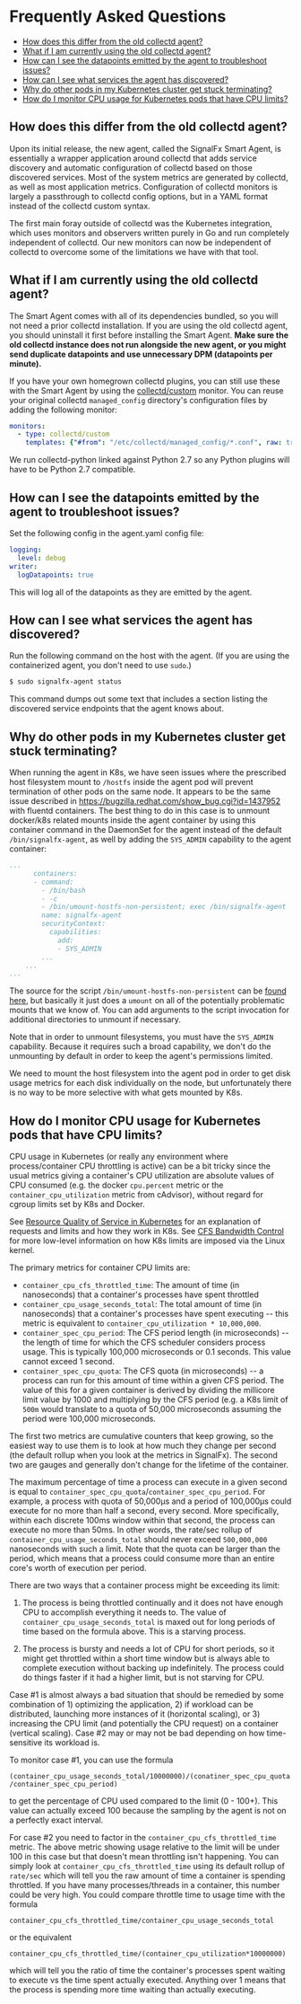 # Frequently Asked Questions

- [How does this differ from the old collectd agent?](#how-does-this-differ-from-the-old-collectd-agent)
- [What if I am currently using the old collectd agent?](#what-if-I-am-currently-using-the-old-collectd-agent)
- [How can I see the datapoints emitted by the agent to troubleshoot issues?](#how-can-I-see-the-datapoints-emitted-by-the-agent-to-troubleshoot-issues)
- [How can I see what services the agent has discovered?](#how-can-I-see-what-services-the-agent-has-discovered)
- [Why do other pods in my Kubernetes cluster get stuck terminating?](#why-do-other-pods-in-my-kubernetes-cluster-get-stuck-terminating)
- [How do I monitor CPU usage for Kubernetes pods that have CPU limits?](#how-do-i-monitor-cpu-usage-for-kubernetes-pods-that-have-cpu-limits)


## How does this differ from the old collectd agent?

Upon its initial release, the new agent, called the SignalFx Smart Agent, is
essentially a wrapper application around collectd that adds service discovery
and automatic configuration of collectd based on those discovered services.
Most of the system metrics are generated by collectd, as well as most
application metrics. Configuration of collectd monitors is largely a
passthrough to collectd config options, but in a YAML format instead of the
collectd custom syntax.

The first main foray outside of collectd was the Kubernetes integration, which
uses monitors and observers written purely in Go and run completely independent
of collectd.  Our new monitors can now be independent of collectd to overcome
some of the limitations we have with that tool.


## What if I am currently using the old collectd agent?

The Smart Agent comes with all of its dependencies bundled, so you will not
need a prior collectd installation. If you are using the old collectd agent,
you should uninstall it first before installing the Smart Agent.  **Make sure
the old collectd instance does not run alongside the new agent, or you might
send duplicate datapoints and use unnecessary DPM (datapoints per minute).**

If you have your own homegrown collectd plugins, you can still use these with
the Smart Agent by using the [collectd/custom](./monitors/collectd-custom.md)
monitor.  You can reuse your original collectd `managed_config` directory's
configuration files by adding the following monitor:

```yaml
monitors:
  - type: collectd/custom
    templates: {"#from": "/etc/collectd/managed_config/*.conf", raw: true}
```

We run collectd-python linked against Python 2.7 so any Python plugins will
have to be Python 2.7 compatible.


## How can I see the datapoints emitted by the agent to troubleshoot issues?

Set the following config in the agent.yaml config file:

```yaml
logging:
  level: debug
writer:
  logDatapoints: true
```

This will log all of the datapoints as they are emitted by the agent.


## How can I see what services the agent has discovered?

Run the following command on the host with the agent. (If you are using the
containerized agent, you don't need to use `sudo`.)

```sh
$ sudo signalfx-agent status
```

This command dumps out some text that includes a section listing the discovered
service endpoints that the agent knows about.


## Why do other pods in my Kubernetes cluster get stuck terminating?

When running the agent in K8s, we have seen issues where the prescribed host
filesystem mount to `/hostfs` inside the agent pod will prevent termination of
other pods on the same node.  It appears to be the same issue described in
https://bugzilla.redhat.com/show_bug.cgi?id=1437952 with fluentd containers.
The best thing to do in this case is to unmount docker/k8s related mounts
inside the agent container by using this container command in the DaemonSet for
the agent instead of the default `/bin/signalfx-agent`, as well by adding the
`SYS_ADMIN` capability to the agent container:

```yaml
...
      containers:
      - command:
        - /bin/bash
        - -c
        - /bin/umount-hostfs-non-persistent; exec /bin/signalfx-agent
        name: signalfx-agent
        securityContext:
          capabilities:
            add:
            - SYS_ADMIN
        ...
    ...
...
```

The source for the script `/bin/umount-hostfs-non-persistent` can be [found
here](https://github.com/signalfx/signalfx-agent/blob/master/scripts/umount-hostfs-non-persistent),
but basically it just does a `umount` on all of the potentially problematic
mounts that we know of.  You can add arguments to the script invocation for
additional directories to unmount if necessary.

Note that in order to unmount filesystems, you must have the `SYS_ADMIN`
capability.  Because it requires such a broad capability, we don't do the
unmounting by default in order to keep the agent's permissions limited.

We need to mount the host filesystem into the agent pod in order to get disk usage
metrics for each disk individually on the node, but unfortunately there is no
way to be more selective with what gets mounted by K8s.


## How do I monitor CPU usage for Kubernetes pods that have CPU limits?

CPU usage in Kubernetes (or really any environment where process/container CPU
throttling is active) can be a bit tricky since the usual metrics giving a
container's CPU utilization are absolute values of CPU consumed (e.g. the
docker `cpu.percent` metric or the `container_cpu_utilization` metric from
cAdvisor), without regard for cgroup limits set by K8s and Docker.

See [Resource Quality of Service in
Kubernetes](https://github.com/kubernetes/community/blob/06a069714aaeddf4a0d5817901eede231ddf1424/contributors/design-proposals/node/resource-qos.md)
for an explanation of requests and limits and how they work in K8s.  See [CFS
Bandwidth
Control](https://www.kernel.org/doc/Documentation/scheduler/sched-bwc.txt) for
more low-level information on how K8s limits are imposed via the Linux kernel.

The primary metrics for container CPU limits are:

 - `container_cpu_cfs_throttled_time`: The amount of time (in nanoseconds) that
     a container's processes have spent throttled
 - `container_cpu_usage_seconds_total`: The total amount of time (in
     nanoseconds) that a container's processes have spent executing -- this
     metric is equivalent to `container_cpu_utilization * 10,000,000`.
 - `container_spec_cpu_period`: The CFS period length (in microseconds) -- the
     length of time for which the CFS scheduler considers process usage.  This
     is typically 100,000 microseconds or 0.1 seconds.  This value cannot
     exceed 1 second.
 - `container_spec_cpu_quota`: The CFS quota (in microseconds) -- a process can
     run for this amount of time within a given CFS period.  The value of this
     for a given container is derived by dividing the millicore limit value
     by 1000 and multiplying by the CFS period (e.g. a K8s limit of `500m`
     would translate to a quota of 50,000 microseconds assuming the period were
     100,000 microseconds.

The first two metrics are cumulative counters that keep growing, so the easiest
way to use them is to look at how much they change per second (the default
rollup when you look at the metrics in SignalFx).  The second two are gauges
and generally don't change for the lifetime of the container.

The maximum percentage of time a process can execute in a given second is equal
to `container_spec_cpu_quota`/`container_spec_cpu_period`.  For example, a
process with quota of 50,000µs and a period of 100,000µs could execute for no
more than half a second, every second.  More specifically, within each discrete
100ms window within that second, the process can execute no more than 50ms.  In
other words, the rate/sec rollup of `container_cpu_usage_seconds_total` should
never exceed `500,000,000` nanoseconds with such a limit.  Note that the quota
can be larger than the period, which means that a process could consume more
than an entire core's worth of execution per period.

There are two ways that a container process might be exceeding its limit:

1) The process is being throttled continually and it does not have enough CPU
to accomplish everything it needs to.  The value of
`container_cpu_usage_seconds_total` is maxed out for long periods of time based
on the formula above. This is a starving process.

2) The process is bursty and needs a lot of CPU for short periods, so it might
get throttled within a short time window but is always able to complete
execution without backing up indefinitely.  The process could do things faster
if it had a higher limit, but is not starving for CPU.

Case #1 is almost always a bad situation that should be remedied by some
combination of 1) optimizing the application, 2) if workload can be
distributed, launching more instances of it (horizontal scaling), or 3)
increasing the CPU limit (and potentially the CPU request) on a container
(vertical scaling). Case #2 may or may not be bad depending on how
time-sensitive its workload is.

To monitor case #1, you can use the formula

`(container_cpu_usage_seconds_total/10000000)/(conatiner_spec_cpu_quota/container_spec_cpu_period)`

to get the percentage of CPU used compared to the limit (0 - 100+).  This value
can actually exceed 100 because the sampling by the agent is not on a perfectly
exact interval.

For case #2 you need to factor in the `container_cpu_cfs_throttled_time`
metric.  The above metric showing usage relative to the limit will be under 100
in this case but that doesn't mean throttling isn't happening.  You can simply
look at `container_cpu_cfs_throttled_time` using its default rollup of
`rate/sec` which will tell you the raw amount of time a container is spending
throttled.  If you have many processes/threads in a container, this number
could be very high.  You could compare throttle time to usage time with the
formula 

`container_cpu_cfs_throttled_time/container_cpu_usage_seconds_total`

or the equivalent

`container_cpu_cfs_throttled_time/(container_cpu_utilization*10000000)`

which will tell you the ratio of time the container's processes spent waiting
to execute vs the time spent actually executed.  Anything over 1 means that the
process is spending more time waiting than actually executing.
